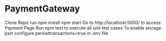 # PaymentGateway

Clone Repo
run npm install
npm start
Go to http://localhost:5000/ to access Payment Page
Run npm test to execute all unit test cases
To enable storage part configure persisttransactions=true in .env file
